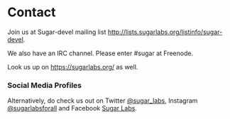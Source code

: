 Contact
=======

Join us at Sugar-devel mailing list
<http://lists.sugarlabs.org/listinfo/sugar-devel>.

We also have an IRC channel. Please enter #sugar at Freenode.

Look us up on https://sugarlabs.org/ as well.

### Social Media Profiles

Alternatively, do check us out on Twitter [@sugar_labs](https://twitter.com/sugar_labs), Instagram [@sugarlabsforall](https://www.instagram.com/sugarlabsforall/) and Facebook [Sugar Labs](https://www.facebook.com/SugarLabs-187845102582/timeline/).
